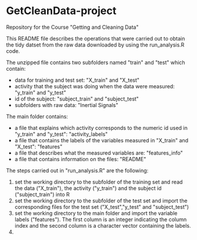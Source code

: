 # GetCleanData-project
Repository for the Course "Getting and Cleaning Data"

This README file describes the operations that were carried out to obtain the tidy datset from the raw data downloaded by using the run_analysis.R code.

The unzipped file contains two subfolders named "train" and "test" which contain:
* data for training and test set: "X_train" and "X_test"
* activity that the subject was doing when the data were measured: "y_train" and "y_test"
* id of the subject: "subject_train" and "subject_test"
* subfolders with raw data: "Inertial Signals"

The main folder contains:
* a file that explains which activity corresponds to the numeric id used in "y_train" and "y_test": "activity_labels"
* a file that contains the labels of the variables measured in "X_train" and "X_test": "features"
* a file that describes what the measured variables are: "features_info"
* a file that contains information on the files: "README"

The steps carried out in "run_analysis.R" are the following:
1. set the working directory to the subfolder of the training set and read the data ("X_train"), the activity ("y_train") and the subject id ("subject_train") into R
2. set the working directory to the subfolder of the test set and import the corresponding files for the test set ("X_test","y_test" and "subject_test")
3. set the working directory to the main folder and import the variable labels ("features"). The first column is an integer indicating the column index and the second column is a character vector containing the labels.
4. 
 


